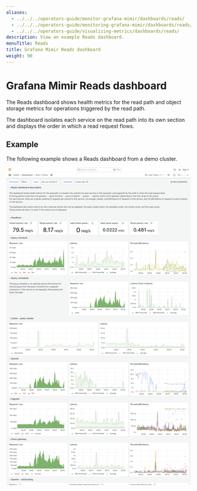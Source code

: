 ```yaml
---
aliases:
  - ../../../operators-guide/monitor-grafana-mimir/dashboards/reads/
  - ../../../operators-guide/monitoring-grafana-mimir/dashboards/reads/
  - ../../../operators-guide/visualizing-metrics/dashboards/reads/
description: View an example Reads dashboard.
menuTitle: Reads
title: Grafana Mimir Reads dashboard
weight: 90
---
```


# Grafana Mimir Reads dashboard

The Reads dashboard shows health metrics for the read path and object storage metrics for operations triggered by the read path.

The dashboard isolates each service on the read path into its own section and displays the order in which a read request flows.

## Example

The following example shows a Reads dashboard from a demo cluster.

![Grafana Mimir reads dashboard](mimir-reads.png)
